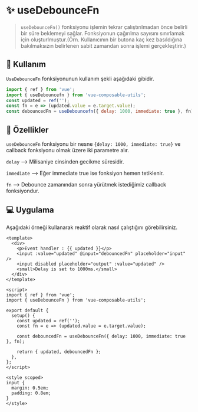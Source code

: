 # :sparkles: useDebounceFn

> `useDebounceFn()` fonksiyonu işlemin tekrar çalıştırılmadan önce belirli bir süre beklemeyi sağlar. Fonksiyonun çağırılma sayısını sınırlamak için oluşturlmuştur.(Örn. Kullanıcının bir butona kaç kez basıldığına bakılmaksızın belirlenen sabit zamandan sonra işlemi gerçekleştirir.)

## :convenience_store: Kullanım

`UseDebounceFn` fonksiyonunun kullanım şekli aşağıdaki gibidir.

```js
import { ref } from 'vue';
import { useDebouncefn } from 'vue-composable-utils';
const updated = ref('');
const fn = e => (updated.value = e.target.value);
const debouncedFn = useDebouncefn({ delay: 1000, immediate: true }, fn);
```

## :rocket: Özellikler

`useDebounceFn` fonksiyonu bir nesne `{delay: 1000, immediate: true}` ve callback fonksiyonu olmak üzere iki parametre alır.

`delay` --> Milisaniye cinsinden gecikme süresidir.

`immediate` --> Eğer immediate true ise fonksiyon hemen tetiklenir.

`fn` --> Debounce zamanından sonra yürütmek istediğimiz callback fonksiyondur.

## :computer: Uygulama

Aşağıdaki örneği kullanarak reaktif olarak nasıl çalıştığını görebilirsiniz.

<DebouncedFnComponent />

```vue
<template>
  <div>
    <p>Event handler : {{ updated }}</p>
    <input :value="updated" @input="debouncedFn" placeholder="input" />
    <input disabled placeholder="output" :value="updated" />
    <small>Delay is set to 1000ms.</small>
  </div>
</template>

<script>
import { ref } from 'vue';
import { useDebounceFn } from 'vue-composable-utils';

export default {
  setup() {
    const updated = ref('');
    const fn = e => (updated.value = e.target.value);

    const debouncedFn = useDebounceFn({ delay: 1000, immediate: true }, fn);

    return { updated, debouncedFn };
  },
};
</script>

<style scoped>
input {
  margin: 0.5em;
  padding: 0.8em;
}
</style>
```

<ToggleDarkMode/>
